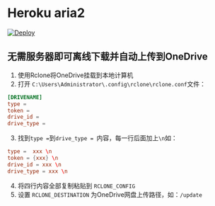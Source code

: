 # Heroku aria2

[![Deploy](https://www.herokucdn.com/deploy/button.svg)](https://heroku.com/deploy)

## 无需服务器即可离线下载并自动上传到OneDrive

1. 使用Rclone将OneDrive挂载到本地计算机
2. 打开 `C:\Users\Administrator\.config\rclone\rclone.conf`文件：

```conf
[DRIVENAME]
type = 
token = 
drive_id = 
drive_type = 

```

3. 找到`type =`到`drive_type = `内容，每一行后面加上`\n`如：
```conf
type =  xxx \n
token = {xxx} \n
drive_id = xxx \n
drive_type = xxx \n
```
4. 将四行内容全部复制粘贴到 `RCLONE_CONFIG`
6. 设置 `RCLONE_DESTINATION` 为OneDrive网盘上传路径，如：`/update`
